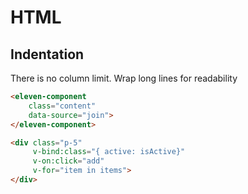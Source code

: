 # HTML

## Indentation

There is no column limit. Wrap long lines for readability

```html
<eleven-component 
    class="content"
    data-source="join">
</eleven-component>

<div class="p-5"
     v-bind:class="{ active: isActive}"
     v-on:click="add"
     v-for="item in items">
</div>
```
